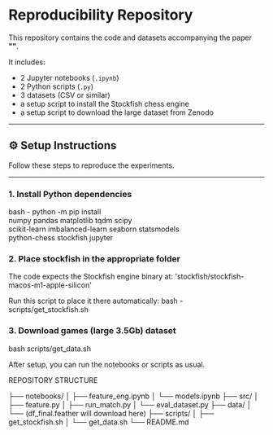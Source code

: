 # Reproducibility Repository

This repository contains the code and datasets accompanying the paper  
**"_<Practice Structure Predicts Skill Growth in Online Chess: A Behavioral Modeling Approach.>_"**.

It includes:
- 2 Jupyter notebooks (`.ipynb`)
- 2 Python scripts (`.py`)
- 3 datasets (CSV or similar)
- a setup script to install the Stockfish chess engine
- a setup script to download the large dataset from Zenodo

---

## ⚙️ Setup Instructions

Follow these steps to reproduce the experiments.

---

### 1. Install Python dependencies

bash -
python -m pip install \
  numpy pandas matplotlib tqdm scipy \
  scikit-learn imbalanced-learn seaborn statsmodels \
  python-chess stockfish jupyter

### 2. Place stockfish in the appropriate folder

The code expects the Stockfish engine binary at:
'stockfish/stockfish-macos-m1-apple-silicon'

Run this script to place it there automatically:
bash - scripts/get_stockfish.sh

### 3. Download games (large 3.5Gb) dataset

bash scripts/get_data.sh

After setup, you can run the notebooks or scripts as usual.

REPOSITORY STRUCTURE

├── notebooks/
│   ├── feature_eng.ipynb
│   └── models.ipynb
├── src/
│   ├── feature.py
│   ├── run_match.py
│   └── eval_dataset.py
├── data/
│   └── (df_final.feather will download here)
├── scripts/
│   ├── get_stockfish.sh
│   └── get_data.sh
└── README.md





